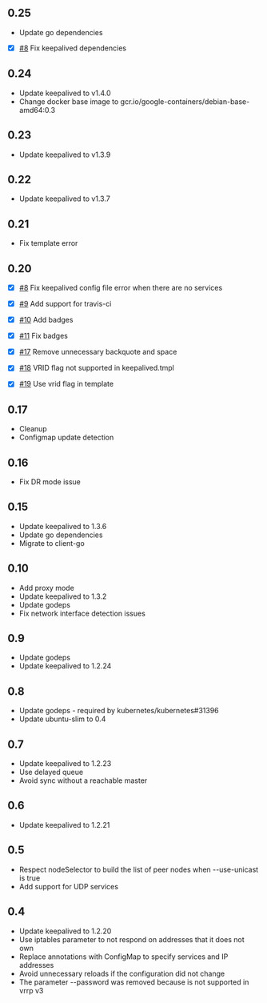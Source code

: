 ## 0.25

- Update go dependencies
- [X] [#8](https://github.com/aledbf/kube-keepalived-vip/pull/35) Fix keepalived dependencies

## 0.24

- Update keepalived to v1.4.0
- Change docker base image to gcr.io/google-containers/debian-base-amd64:0.3

## 0.23

- Update keepalived to v1.3.9

## 0.22

- Update keepalived to v1.3.7

## 0.21

- Fix template error

## 0.20

- [X] [#8](https://github.com/aledbf/kube-keepalived-vip/pull/8) Fix keepalived config file error when there are no services
- [X] [#9](https://github.com/aledbf/kube-keepalived-vip/pull/9) Add support for travis-ci
- [X] [#10](https://github.com/aledbf/kube-keepalived-vip/pull/10) Add badges
- [X] [#11](https://github.com/aledbf/kube-keepalived-vip/pull/11) Fix badges
- [X] [#17](https://github.com/aledbf/kube-keepalived-vip/pull/17) Remove unnecessary backquote and space
- [X] [#18](https://github.com/aledbf/kube-keepalived-vip/pull/18) VRID flag not supported in keepalived.tmpl
- [X] [#19](https://github.com/aledbf/kube-keepalived-vip/pull/19) Use vrid flag in template


## 0.17
- Cleanup
- Configmap update detection

## 0.16
- Fix DR mode issue

## 0.15
- Update keepalived to 1.3.6
- Update go dependencies
- Migrate to client-go

## 0.10
- Add proxy mode
- Update keepalived to 1.3.2
- Update godeps
- Fix network interface detection issues

## 0.9
- Update godeps
- Update keepalived to 1.2.24

## 0.8
- Update godeps - required by  kubernetes/kubernetes#31396
- Update ubuntu-slim to 0.4

## 0.7
- Update keepalived to 1.2.23
- Use delayed queue
- Avoid sync without a reachable master

## 0.6
- Update keepalived to 1.2.21

## 0.5
- Respect nodeSelector to build the list of peer nodes when --use-unicast is true 
- Add support for UDP services

## 0.4
- Update keepalived to 1.2.20
- Use iptables parameter to not respond on addresses that it does not own
- Replace annotations with ConfigMap to specify services and IP addresses
- Avoid unnecessary reloads if the configuration did not change
- The parameter --password was removed because is not supported in vrrp v3
